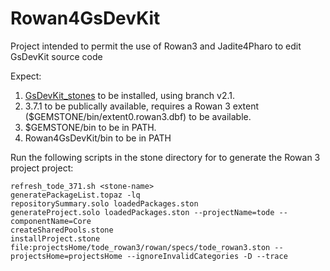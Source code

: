 # Rowan4GsDevKit
Project intended to permit the use of Rowan3 and Jadite4Pharo to edit GsDevKit source code 

Expect:
  1. [GsDevKit_stones](https://github.com/GsDevKit/GsDevKit_stones) to be installed, using branch v2.1.
  1. 3.7.1 to be publically available, requires a Rowan 3 extent ($GEMSTONE/bin/extent0.rowan3.dbf) to be available.
  2. $GEMSTONE/bin to be in PATH.
  3. Rowan4GsDevKit/bin to be in PATH

Run the following scripts in the stone directory for <stone-name> to generate the Rowan 3 project project:

```
refresh_tode_371.sh <stone-name>
generatePackageList.topaz -lq
repositorySummary.solo loadedPackages.ston
generateProject.solo loadedPackages.ston --projectName=tode --componentName=Core
createSharedPools.stone
installProject.stone file:projectsHome/tode_rowan3/rowan/specs/tode_rowan3.ston --projectsHome=projectsHome --ignoreInvalidCategories -D --trace
```
